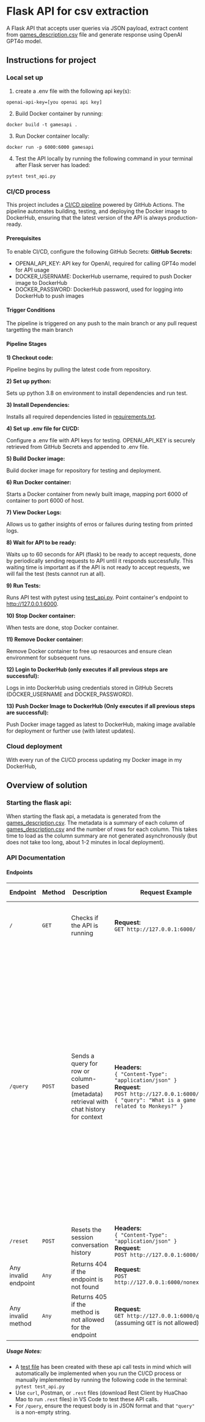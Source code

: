 # Flask API for csv extraction
A Flask API that accepts user queries via JSON payload, extract content from [games_description.csv](games_description.csv) file and generate response using OpenAI GPT4o model.

## Instructions for project

### Local set up
1. create a .env file with the following api key(s):
```
openai-api-key=[you openai api key]
```
2. Build Docker container by running:
```
docker build -t gamesapi .
```
3. Run Docker container locally:
```
docker run -p 6000:6000 gamesapi
```

4. Test the API locally by running the following command in your terminal after Flask server has loaded:
```
pytest test_api.py
```


### CI/CD process
This project includes a [CI/CD pipeline](.github/workflows/ci-cd.yml) powered by GitHub Actions. The pipeline automates building, testing, and deploying the Docker image to DockerHub, ensuring that the latest version of the API is always production-ready.

#### **Prerequisites**
To enable CI/CD, configure the following GitHub Secrets:
**GitHub Secrets:**
- OPENAI_API_KEY: API key for OpenAI, required for calling GPT4o model for API usage
- DOCKER_USERNAME: DockerHub username, required to push Docker image to DockerHub
- DOCKER_PASSWORD: DockerHub password, used for logging into DockerHub to push images
  
#### **Trigger Conditions**
The pipeline is triggered on any push to the main branch or any pull request targetting the main branch

#### **Pipeline Stages**
**1) Checkout code:** 

Pipeline begins by pulling the latest code from repository.

**2) Set up python:** 

Sets up python 3.8 on environment to install dependencies and run test.

**3) Install Dependencies:** 

Installs all required dependencies listed in [requirements.txt](requirements.txt).

**4) Set up .env file for CI/CD:** 

Configure a .env file with API keys for testing. OPENAI_API_KEY is securely retrieved from GitHub Secrets and appended to .env file.

**5) Build Docker image:** 

Build docker image for repository for testing and deployment.

**6) Run Docker container:** 

Starts a Docker container from newly built image, mapping port 6000 of container to port 6000 of host.

**7) View Docker Logs:** 

Allows us to gather insights of erros or failures during testing from printed logs.

**8) Wait for API to be ready:** 

Waits up to 60 seconds for API (flask) to be ready to accept requests, done by periodically sending requests to API until it responds successfully. This waiting time is important as if the API is not ready to accept requests, we will fail the test (tests cannot run at all).

**9) Run Tests:** 

Runs API test with pytest using [test_api.py](test_api.py). Point container's endpoint to http://127.0.0.1:6000.

**10) Stop Docker container:** 

When tests are done, stop Docker container.

**11) Remove Docker container:** 

Remove Docker container to free up resaources and ensure clean environment for subsequent runs.

**12) Login to DockerHub (only executes if all previous steps are successful):** 

Logs in into DockerHub using credentials stored in GitHub Secrets (DOCKER_USERNAME and DOCKER_PASSWORD).

**13) Push Docker Image to DockerHub (Only executes if all previous steps are successful):** 

Push Docker image tagged as latest to DockerHub, making image available for deployment or further use (with latest updates).


### Cloud deployment

With every run of the CI/CD process updating my Docker image in my DockerHub, 

## Overview of solution

### Starting the flask api:
When starting the flask api, a metadata is generated from the [games_description.csv](games_description.csv). The metadata is a summary of each column of [games_description.csv](games_description.csv) and the number of rows for each column. This takes time to load as the column summary are not generated asynchronously (but does not take too long, about 1-2 minutes in local deployment).

### API Documentation

#### Endpoints

| **Endpoint**           | **Method** | **Description**                                     | **Request Example**                                                                                                                                                                      | **Expected Response**                                                                                                                                                                                                                                   |
|------------------------|------------|-----------------------------------------------------|-------------------------------------------------------------------------------------------------------------------------------------------------------------------------------------------|----------------------------------------------------------------------------------------------------------------------------------------------------------------------------------------------------------------------------------------------------------|
| `/`                    | `GET`      | Checks if the API is running                        | **Request:** <br> `GET http://127.0.0.1:6000/`                                                                                                                                            | **Response (200):** <br> `{ "message": "You have successfully called the base API!" }`                                                                                                                                                                 |
| `/query`               | `POST`     | Sends a query for row or column-based (metadata) retrieval with chat history for context | **Headers:** <br> `{ "Content-Type": "application/json" }` <br> **Request:** <br> ``` POST http://127.0.0.1:6000/query { "query": "What is a game related to Monkeys?" } ```               | **Response (200):** <br> `{ "response": "Response from the GPT-4 model based on the query and context." }` <br> **Error - Empty Query (400):** <br> `{ "error": "Query field is required and cannot be empty." }` <br> **Error - Non-String Query (400):** <br> `{ "error": "Query must be a string." }` <br> **Error - Invalid JSON (400):** <br> `{ "error": "Request must be in JSON format." }` <br> **Error - Internal Error (500):** <br> `{ "error": "An internal error occurred. Please try again later." }` |
| `/reset`               | `POST`     | Resets the session conversation history             | **Headers:** <br> `{ "Content-Type": "application/json" }` <br> **Request:** <br> `POST http://127.0.0.1:6000/reset`                                                                      | **Response (200):** <br> `{ "message": "Conversation reset." }`                                                                                                                                                                                       |
| Any invalid endpoint   | `Any`      | Returns 404 if the endpoint is not found            | **Request:** <br> `POST http://127.0.0.1:6000/nonexistent`                                                                                                                                | **Error (404):** <br> `{ "error": "Endpoint not found" }`                                                                                                                                                                                             |
| Any invalid method     | `Any`      | Returns 405 if the method is not allowed for the endpoint | **Request:** <br> `GET http://127.0.0.1:6000/query` (assuming `GET` is not allowed)                                                                                                       | **Error (405):** <br> `{ "error": "Method not allowed" }`                                                                                                                                                                                             |

##### Usage Notes:
- A [test file](test_api.py) has been created with these api call tests in mind which will automatically be implemented when you run the CI/CD process or manually implemented by running the following code in the terminal: `pytest test_api.py`
- Use `curl`, Postman, or `.rest` files (download Rest Client by HuaChao Mao to run `.rest` files) in VS Code to test these API calls.
- For `/query`, ensure the request body is in JSON format and that `"query"` is a non-empty string.

